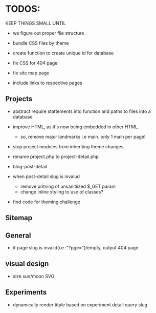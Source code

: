 # TODOS:
KEEP THINGS SMALL UNTIL
- we figure out proper file structure
- bundle CSS files by theme

- create function to create unique id for database

- fix CSS for 404 page

- fix site map page
 - include links to respective pages

## Projects
  - abstract require stattements into function and paths to files into a database
  - improve HTML, as it's now being embedded in other HTML. 
    - so, remove major landmarks i.e main. only 1 main per page!
  - stop project modules from inheriting theme changes
  - rename project.php to project-detail.php

  - blog-post-detail
  - when post-detail slug is invalud
  	- remove pritning of unsanitiized $_GET param 
    - change inline styling to use of classes? 
- find code for theming challenge

## Sitemap

  ## General
   - if page slug is invalid(i.e :"?pge=")/empty, output 404 page

## visual design
- size sun/moon SVG 

## Experiments
  - dynamically render tityle based on experiment detail query slug